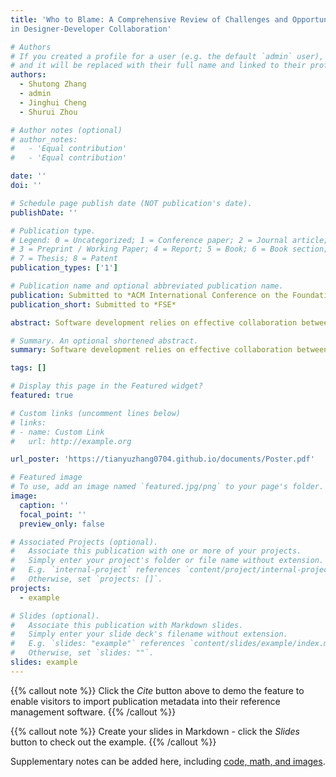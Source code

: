 ```yaml
---
title: 'Who to Blame: A Comprehensive Review of Challenges and Opportunities
in Designer‑Developer Collaboration'

# Authors
# If you created a profile for a user (e.g. the default `admin` user), write the username (folder name) here
# and it will be replaced with their full name and linked to their profile.
authors:
  - Shutong Zhang
  - admin
  - Jinghui Cheng
  - Shurui Zhou

# Author notes (optional)
# author_notes:
#   - 'Equal contribution'
#   - 'Equal contribution'

date: ''
doi: ''

# Schedule page publish date (NOT publication's date).
publishDate: ''

# Publication type.
# Legend: 0 = Uncategorized; 1 = Conference paper; 2 = Journal article;
# 3 = Preprint / Working Paper; 4 = Report; 5 = Book; 6 = Book section;
# 7 = Thesis; 8 = Patent
publication_types: ['1']

# Publication name and optional abbreviated publication name.
publication: Submitted to *ACM International Conference on the Foundations of Software Engineering*
publication_short: Submitted to *FSE*

abstract: Software development relies on effective collaboration between Software Development Engineers (SDEs) and User eXperience Designers (UXDs) to create software products of high quality and usability. While this collaboration issue has been explored over the past decades, anecdotal evidence continues to indicate the existence of challenges in their collaborative efforts. To understand this gap, we first conducted a systematic literature review of 44 papers published since 2005, uncovering three key collaboration challenges and two main best practices. We then analyzed designer and developer forums and discussions on open-source software repositories to assess how the challenges and practices manifest in the status quo. Our findings have broad applicability for collaboration in software development, extending beyond the partnership between SDEs and UXDs. The suggested best practices and interventions also act as a reference for future research, assisting in the development of dedicated collaboration tools for SDEs and UXDs.

# Summary. An optional shortened abstract.
summary: Software development relies on effective collaboration between Software Development Engineers (SDEs) and User eXperience Designers (UXDs) to create software products of high quality and usability. While this collaboration issue has been explored over the past decades, anecdotal evidence continues to indicate the existence of challenges in their collaborative efforts. To understand this gap, we first conducted a systematic literature review of 44 papers published since 2005, uncovering three key collaboration challenges and two main best practices. We then analyzed designer and developer forums and discussions on open-source software repositories to assess how the challenges and practices manifest in the status quo. Our findings have broad applicability for collaboration in software development, extending beyond the partnership between SDEs and UXDs. The suggested best practices and interventions also act as a reference for future research, assisting in the development of dedicated collaboration tools for SDEs and UXDs.

tags: []

# Display this page in the Featured widget?
featured: true

# Custom links (uncomment lines below)
# links:
# - name: Custom Link
#   url: http://example.org

url_poster: 'https://tianyuzhang0704.github.io/documents/Poster.pdf'

# Featured image
# To use, add an image named `featured.jpg/png` to your page's folder.
image:
  caption: ''
  focal_point: ''
  preview_only: false

# Associated Projects (optional).
#   Associate this publication with one or more of your projects.
#   Simply enter your project's folder or file name without extension.
#   E.g. `internal-project` references `content/project/internal-project/index.md`.
#   Otherwise, set `projects: []`.
projects:
  - example

# Slides (optional).
#   Associate this publication with Markdown slides.
#   Simply enter your slide deck's filename without extension.
#   E.g. `slides: "example"` references `content/slides/example/index.md`.
#   Otherwise, set `slides: ""`.
slides: example
---
```


{{% callout note %}}
Click the _Cite_ button above to demo the feature to enable visitors to import publication metadata into their reference management software.
{{% /callout %}}

{{% callout note %}}
Create your slides in Markdown - click the _Slides_ button to check out the example.
{{% /callout %}}

Supplementary notes can be added here, including [code, math, and images](https://wowchemy.com/docs/writing-markdown-latex/).
